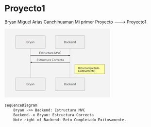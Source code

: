 # Proyecto1
Bryan Miguel Arias Canchihuaman
Mi primer Proyecto ---> Proyecto1

![enter image description here](sequence.jpg)

```mermaid
sequenceDiagram
    Bryan ->> Backend: Estructura MVC
    Backend--x Bryan: Estructura Correcta
    Note right of Backend: Reto Completado Exitosamente.
```
